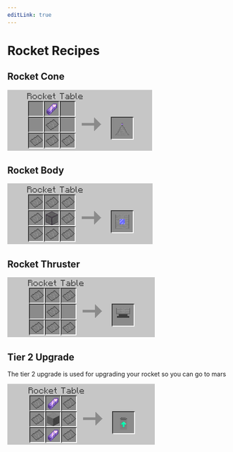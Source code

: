```yaml
---
editLink: true
---
```


# Rocket Recipes

## Rocket Cone

![Rocket Cone](./recipes/rocket_cone.png)

## Rocket Body

![Rocket Body](./recipes/rocket_body.png)

## Rocket Thruster

![Rocket Body](./recipes/rocket_thruster.png)

## Tier 2 Upgrade

The tier 2 upgrade is used for upgrading your rocket so you can go to mars

![Tier 2 Upgrade](./recipes/tier_2_upgrade.png)
